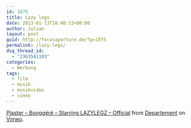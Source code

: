 ```yaml
---
id: 1075
title: Lazy legs
date: 2013-01-13T18:40:13+00:00
author: Julian
layout: post
guid: http://focusaperture.de/?p=1075
permalink: /lazy-legs/
dsq_thread_id:
  - "2363541103"
categories:
  - Werbung
tags:
  - film
  - musik
  - musikvideo
  - vimeo
---
```

[Plaster &#8211; Booggéré &#8211; Starring LAZYLEGZ &#8211; Official](http://vimeo.com/50346112) from [Departement](http://vimeo.com/departement) on [Vimeo](http://vimeo.com).